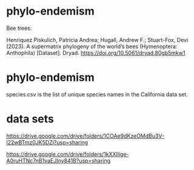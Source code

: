 
# phylo-endemism

Bee trees:

Henriquez Piskulich, Patricia Andrea; Hugall, Andrew F.; Stuart-Fox, Devi (2023). A supermatrix phylogeny of the world’s bees (Hymenoptera: Anthophila) [Dataset]. Dryad. https://doi.org/10.5061/dryad.80gb5mkw1


# phylo-endemism

species.csv is the list of unique species names in the California data set.

# data sets
 
https://drive.google.com/drive/folders/1COAe9dKzeOMdBu3V-l22wBTmz0JK5DZj?usp=sharing
 
https://drive.google.com/drive/folders/1kXXlIige-A0ruHTNc7nB1vaEJIny841B?usp=sharing 


